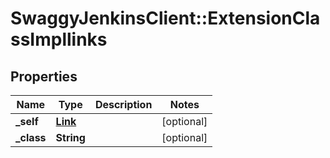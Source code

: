 # SwaggyJenkinsClient::ExtensionClassImpllinks

## Properties
Name | Type | Description | Notes
------------ | ------------- | ------------- | -------------
**_self** | [**Link**](Link.md) |  | [optional] 
**_class** | **String** |  | [optional] 


